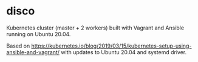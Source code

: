 # disco
Kubernetes cluster (master + 2 workers) built with Vagrant and Ansible running on Ubuntu 20.04.


Based on https://kubernetes.io/blog/2019/03/15/kubernetes-setup-using-ansible-and-vagrant/ with updates to Ubuntu 20.04 and systemd driver.
